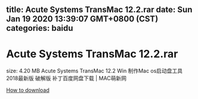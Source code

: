 
title: Acute Systems TransMac 12.2.rar
date: Sun Jan 19 2020 13:39:07 GMT+0800 (CST)    
categories: baidu
---

# Acute Systems TransMac 12.2.rar
size: 4.20 MB
 Acute Systems TransMac 12.2 Win 制作Mac os启动盘工具 2018最新版 破解版 补丁百度网盘下载 | MAC萌新网
 

[How to download](https://bpcam.bemobtrk.com/go/2ceec3aa-1ca2-46d6-b9ff-aaa5c184517c?jno=4459)